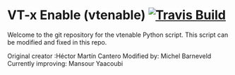 # VT-x Enable (vtenable) [![Travis Build][travis]](https://travis-ci.org/mansouryaacoubi/vtenable)
Welcome to the git repository for the vtenable Python script.
This script can be modified and fixed in this repo.


Original creator :Héctor Martín Cantero
Modified by: Michel Barneveld
Currently improving: Mansour Yaacoubi

[travis]: <https://travis-ci.org/mansouryaacoubi/vtenable.svg?branch=master>